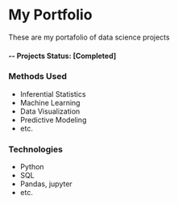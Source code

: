 # My Portfolio
These are my portafolio of data science projects

#### -- Projects Status: [Completed]

### Methods Used
* Inferential Statistics
* Machine Learning
* Data Visualization
* Predictive Modeling
* etc.

### Technologies
* Python
* SQL
* Pandas, jupyter
* etc.
